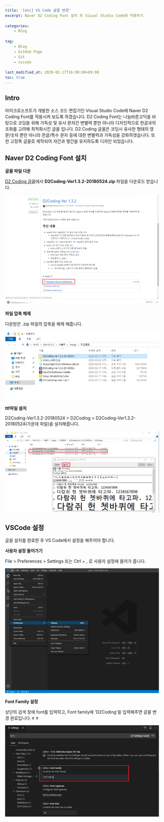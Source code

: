 ```yaml
---
title: '[etc] VS Code 글꼴 변경'
excerpt: Naver D2 Coding Font 설치 후 Visual Studio Code에 적용하기 

categories:
    - Blog

tag:
    - Blog
    - GitHub Page
    - Git
    - vscode

last_modified_at: 2020-02-17T16:00:00+09:00
toc: true
---
```


## Intro
마이크로소프트가 개발한 소스 코드 편집기인 Visual Studio Code에 Naver D2 Coding Font를 적용시켜 보도록 하겠습니다. 
D2 Coding Font는 나눔바른고딕을 바탕으로 코딩을 위해 가독성 및 유사 문자간 변별력 뿐만 아니라 디자인적으로 한글과의 조화를 고려해 최적화시킨 글꼴 입니다.
D2 Coding 글꼴은 코딩시 유사한 형태의 영문/숫자 뿐만 아니라 한글/특수 문자 등에 대한 변별력과 가독성을 강화하엿습니다. 또한 고정폭 글꼴로 제작되어 자간과 행간을 유지하도록 디자인 되었습니다.


## Naver D2 Coding Font 설치

__글꼴 파일 다운__

[D2 Coding 글꼴](https://github.com/naver/d2codingfont/releases/tag/VER1.3.2)에서  __D2Coding-Ver1.3.2-20180524.zip__ 파일을 다운로드 받습니다.

![2.17-6](/assets/img/blog/2.17-6.png)

__파일 압축 해제__

다운받은 .zip 파일의 압축을 해제 해줍니다.

![2.17-3](/assets/img/blog/2.17-3.png)

__ttf파일 설치__

D2Coding-Ver1.3.2-20180524 > D2Coding > D2Coding-Ver1.3.2-20180524(가운데 파일)을 설치해줍니다.

![2.17-4](/assets/img/blog/2.17-4.png)


## VSCode 설정

글꼴 설치를 완료한 후 VS Code에서 설정을 해주어야 합니다. 

__사용자 설정 들어가기__

File > Preferences > Settings 또는 Ctrl + , 로 사용자 설정에 들어가 줍니다.

![2.17-1](/assets/img/blog/2.17-1.png)

__Font Family 설정__

상단의 검색 창에 font를 입력하고, Font family에 'D2Coding'을 입력해주면 글꼴 변경 완료입니다.ㅎㅎ

![2.17-5](/assets/img/blog/2.17-5.png)
